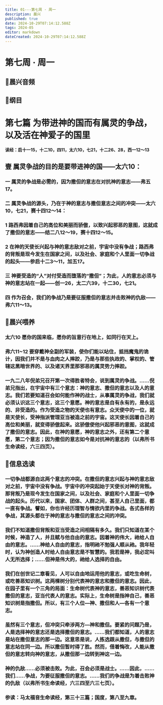 ```yaml
---
title: 01---第七周 · 周一
description: 晨兴
published: true
date: 2024-10-29T07:14:12.588Z
tags: 2024-05
editor: markdown
dateCreated: 2024-10-29T07:14:12.588Z
---
```


# 第七周 · 周一

## 🎵晨兴音频

## 📖纲目
# 第七篇   为带进神的国而有属灵的争战，以及活在神爱子的国里
**读经：启十一15，十二10，四11，太六10，七21，十二26、28，西一12～13**

## 壹   属灵争战的目的是要带进神的国——太六10：

### 一   属灵的争战是必需的，因为撒但的意志在对抗神的意志——弗五17。

### 二   属灵争战的源头，乃在于神的意志与撒但意志之间的冲突——太六10，七21，赛十四12～14：

### 1   路西弗因着自己的高位和美丽而骄傲，以致兴起邪恶的意图，这就成了撒但的意志——结二八12～19，赛十四12～15。

### 2   在神的天使长兴起与神的意志敌对之前，宇宙中没有争战；路西弗的背叛是现今发生在国家之间，以及社会、家庭和个人里面一切争战的起头——参启十二3～11，加五17。

### 三   神要受造的“人”对付受造而堕落的“撒但”；为此，人的意志必须与神的意志站在一起——创一26，太二六39，十二30，七21。

### 四   作为召会，我们的争战乃是要征服撒但的意志并击败神的仇敌——弗六11～13。

## 📖晨兴喂养

### 太六10    愿你的国来临，愿你的旨意行在地上，如同行在天上。

### 弗六11~12    要穿戴神全副的军装，使你们能以站住，抵挡魔鬼的诡计，因我们并不是与血肉之人摔跤，乃是与那些执政的、掌权的、管辖这黑暗世界的、以及诸天界里那邪恶的属灵势力摔跤。

### 一九二八年倪弟兄召开第一次得胜者特会，说到属灵的争战。……倪弟兄指出，在宇宙中有三个意志：神的意志、撒但的意志以及人的意志。我们若要知道召会如何能作神的战士，从事属灵的争战，我们就必须认识这三个意志，这三个意愿。神的意志是自有永有的，是永远的、非受造的。作为受造之物的天使也有意志。众天使中的一位，就是天使长，受神指派管理亚当被造之前的宇宙。这天使长因着自己的高位和美丽，就变得骄傲起来。这骄傲使他兴起邪恶的意图，这就成了撒但的意志。因此，在神的意愿，神的意志之外，还有第二个意愿，第二个意志；因为撒但的意志如今是对抗神的意志的（以弗所书生命读经，六三四页）。

## 📖信息选读

### 一切争战都源自这两个意志的冲突。在撒但的意志兴起与神的意志敌对之前，宇宙中没有争战。宇宙中的冲突起始于天使长对神的背叛。那背叛乃是现今发生在国家之间，以及社会、家庭和个人里面一切争战的起头。历代以来，国家、团体、人群之间，甚至人自己里面，都一直有争战。譬如，你也许经历理智与情欲内里的争战。各式各样的争战，其源头都在于神的意志与撒但的意志之间的冲突。

### 我们不知道撒但背叛和亚当受造之间相隔有多久。我们只知道在某个时候，神造了人，并且赋与他自由的意志。因着神的伟大，祂给人自由的意志。……神给人自由的意志，指明祂不勉强人顺从祂。我年轻时，认为神创造人时给人自由意志是不智慧的。我若是神，我必定叫人无所选择；……但神是伟大的，祂给人选择的自由。

### 我们在创世记二章看见，人可以自由地运用他的意志，或吃生命树，或吃善恶知识树。这两棵树分别代表神的意志和撒但的意志。因此，在园子里有一个三角的局面：生命树代表神的意志，善恶知识树代表撒但的意志，亚当代表人的意志。实际上，生命树是指神自己，善恶知识树是指撒但。所以，有三个人位—神、撒但和人—各有一个意志。

### 虽然有三个意志，但冲突只牵涉两方—神和撒但。要紧的问题乃是，人是选择神的意志还是选择撒但的意志。……我们都知道，人的意志是站在撒但意志的那一边。这意思是说，人拣选跟从撒但，与撒但的意志站在同一边。所以撒但暂时得了胜。然而，借着悔改，人能从撒但的意志转向神的意志，从撒但那一边转到神这一边。

### 神的仇敌……必须被击败。为此，召会必须是战士。……因此，……我们……争战，为要征服撒但的意志。……我们的争战是为着击败神的仇敌（以弗所书生命读经，六三四至六三七页）。

### 参读：马太福音生命读经，第三十三篇；国度，第八至九章。

<!-- Google tag (gtag.js) -->
<script async src="https://www.googletagmanager.com/gtag/js?id=G-1P8709Z16T"></script>
<script>
  window.dataLayer = window.dataLayer || [];
  function gtag(){dataLayer.push(arguments);}
  gtag('js', new Date());

  gtag('config', 'G-1P8709Z16T');
</script>